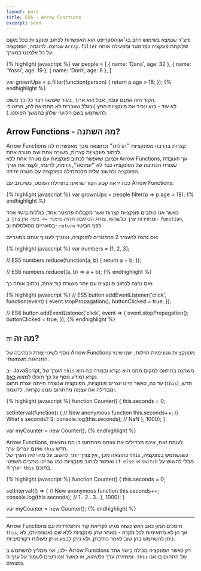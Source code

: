 ```yaml
---
layout: post
title: ES6 - Arrow Functions
excerpt: soon
---
```


פיצ׳ר שנמצא בשימוש רחב בג׳אווהסקריפט הוא האפשרות לכתוב פונקציות בכל מקום שנרצה. לדוגמה, הפונקציה `Array.filter` שלוקחת פונקציה כפרמטר ומפעילה אותה על כל אלמנט במערך:

{% highlight javascript %}
var people = [
  { name: 'Dana', age: 32 },
  { name: 'Yossi', age: 19 },
  { name: 'Dorit', age: 8 },
]

var grownUps = p.filter(function(person) {
  return p.age > 18;
});
{% endhighlight %}

הקוד הזה אמנם עובד, אבל הוא ארוך, בעוד שעושה דבר כל-כך פשוט.  
לא עוד - בוא ונכיר את פונקציות החץ (ובגלל שעברית לא מחמיאה להן, הרשו לי להשתמש בשם הלועזי שלהן בהמשך הפוסט..).

## Arrow Functions - מה השתנה?

Arrow Functions קצרות בהרבה מפונקציות ״רגילות״ וכתוצאה מכך מאפשרות לנו לכתוב פונקציות קצרות, בשורה אחת ועם מטרה אחת.  
וכמובן שאפשר לכתוב פונקציות עם מטרה אחת ללא Arrow Functions, אך העובדה שצורת הכתיבה של הפונקציה כבר לא ״עמוסה״, גורמת, לדעתי, לקצר את אורך הפונקציה ולחשוב עליה מלכתחילה כפונקציה עם מטרה יחידה.

ככה יראה קטע הקוד שראינו בתחילת הפוסט, כשיכתב עם Arrow Functions:

{% highlight javascript %}
var grownUps = people.filter(p => p.age > 18);
{% endhighlight %}

כאשר אנו כותבים פונקציות קצרות אשר מקבלות פרמטר אחד, כוללות ביטוי אחד ומחזירות ערך כלשהוא, צורת הכתיבה תהיה `פרמטר => ביטוי`. אין צורך ב- `function`, בסוגריים מסולסלות וב- `return` לפני הביטוי.

אם נרצה להעביר 2 פרמטרים לפונקציה, נצטרך לעטוף אותם בסוגריים:

{% highlight javascript %}
var numbers = [1, 2, 3];

// ES5
numbers.reduce(function(a, b) {
  return a + b;
});

// ES6
numbers.reduce((a, b) => a + b);
{% endhighlight %}

ואם נרצה לכתוב פונקציה עם יותר משורת קוד אחת, נכתוב אותה כך:

{% highlight javascript %}
// ES5
button.addEventListener('click', function(event) {
  event.stopPropagation();
  buttonClicked = true;
});

// ES6
button.addEventListener('click', event => {
  event.stopPropagation();
  buttonClicked = true;
});
{% endhighlight %}

## מה זה `זה`?

נוסף לשינוי צורת הכתיבה של Arrow Functions מפונקציות אנונימיות רגילות, ישנו שינוי התנהגות משמעותי.

ב- JavaScript, הערך של `this` משתנה בהתאם למקום ממנו הוא נקרא ובצורה בה הוא נקרא (מידע נוסף על כך תוכלו למצוא [כאן](https://developer.mozilla.org/en-US/docs/Web/JavaScript/Reference/Operators/this)).  
עד כה, כאשר היינו יוצרים פונקציות, הפונקציה שנוצרה הייתה יוצרת תחום (`this`) חדש, ומבדילה את עצמה מהתחום ממנו נקראה. לדוגמה:

{% highlight javascript %}
function Counter() {
  this.seconds = 0;

  setInterval(function() { // New anonymous function
    this.seconds++; // What's seconds? S:
    console.log(this.seconds); // NaN
  }, 1000);
}

var myCounter = new Counter();
{% endhighlight %}

Arrow Functions, לעומת זאת, אינם מבדילים את עצמם מהתחום בו הם נמצאים ואינם יוצרים ערך `this` חדש.   
כתוצאה מכך, אין צורך יותר לחשוב על מה יהיה הערך של `this` כשנשתמש בפונקציה, ואפשר לכתוב פונקציות כמו שהיינו כותבים משפטי `if-else` או `switch` מבלי לחשוש על ערך ה- `this` בתוכם.

{% highlight javascript %}
function Counter() {
  this.seconds = 0;

  setInterval(() => { // New anonymous function
    this.seconds++;
    console.log(this.seconds); // 1.. 2.. 3..
  }, 1000);
}

var myCounter = new Counter();
{% endhighlight %}

---

Arrow Functions חוסכים המון כאב ראש כשזה מגיע לקריאת קוד והתמודדות עם `this`, אך הן לא מתאימות לכל מקרה - מאחר שהן פונקציות ללא שם (אנונימיות), לא ניתן להשתמש בהן שוב לאחר כתיבתן, ולא ניתן לבצע איתן פעולות רקורסיביות.  

לכן, אני ממליץ להשתמש ב- Arrow Functions רק כאשר הפונקציה מכילה ביטוי אחד ומחזירה ערך כלשהוא, או כאשר אנו רוצים לשמור על ערך ה- `this` של התחום בו אנו נמצאים.
